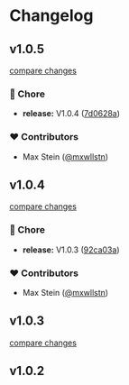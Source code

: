 # Changelog


## v1.0.5

[compare changes](https://github.com/dutyskip/dutyskip-node/compare/v1.0.4...v1.0.5)

### 🏡 Chore

- **release:** V1.0.4 ([7d0628a](https://github.com/dutyskip/dutyskip-node/commit/7d0628a))

### ❤️ Contributors

- Max Stein ([@mxwllstn](http://github.com/mxwllstn))

## v1.0.4

[compare changes](https://github.com/dutyskip/dutyskip-node/compare/v1.0.3...v1.0.4)

### 🏡 Chore

- **release:** V1.0.3 ([92ca03a](https://github.com/dutyskip/dutyskip-node/commit/92ca03a))

### ❤️ Contributors

- Max Stein ([@mxwllstn](http://github.com/mxwllstn))

## v1.0.3

[compare changes](https://github.com/dutyskip/dutyskip-node/compare/v1.0.3...v1.0.3)

## v1.0.2

